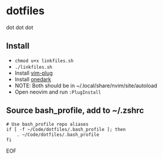 # dotfiles
dot dot dot

## Install
* `chmod u+x linkfiles.sh`
* `./linkfiles.sh`
* Install [vim-plug](https://github.com/junegunn/vim-plug)
* Install [onedark](https://github.com/joshdick/onedark.vim)
* NOTE: Both should be in ~/.local/share/nvim/site/autoload
* Open neovim and run `:PlugInstall`

## Source bash_profile, add to ~/.zshrc
```
# Use bash_profile repo aliases
if [ -f ~/Code/dotfiles/.bash_profile ]; then
    . ~/Code/dotfiles/.bash_profile
fi
```

EOF
